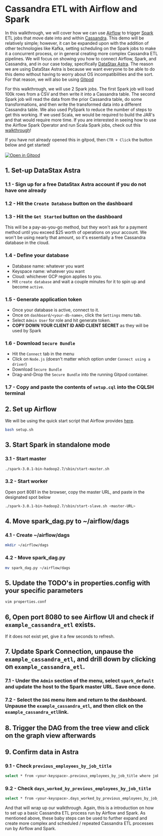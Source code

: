 # Cassandra ETL with Airflow and Spark

In this walkthrough, we will cover how we can use [Airflow](https://airflow.apache.org/) to trigger [Spark](https://spark.apache.org/) ETL jobs that move date into and within [Cassandra](https://cassandra.apache.org/). This demo will be relatively simple; however, it can be expanded upon with the addition of other technologies like Kafka, setting scheduling on the Spark jobs to make it a concurrent process, or in general creating more complex Cassandra ETL pipelines. We will focus on showing you how to connect Airflow, Spark, and Cassandra, and in our case today, specifically [DataStax Astra](https://www.datastax.com/products/datastax-astra). The reason we are using DataStax Astra is because we want everyone to be able to do this demo without having to worry about OS incompatibilities and the sort. For that reason, we will also be using [Gitpod](https://gitpod.io/)

For this walkthrough, we will use 2 Spark jobs. The first Spark job will load 100k rows from a CSV and then write it into a Cassandra table. The second Spark job will read the data from the prior Cassandra table, do some transformations, and then write the transformed data into a different Cassandra table. We also used PySpark to reduce the number of steps to get this working. If we used Scala, we would be required to build the JAR's and that would require more time. If you are interested in seeing how to use the Airflow Spark Operator and run Scala Spark jobs, check out this [walkthrough](https://github.com/Anant/example-airflow-and-spark)!

If you have not already opened this in gitpod, then `CTR + Click` the button below and get started! <br></br>
[![Open in Gitpod](https://gitpod.io/button/open-in-gitpod.svg)](https://gitpod.io/#https://github.com/Anant/example-cassandra-etl-with-airflow-and-spark)

## 1. Set-up DataStax Astra

### 1.1 - Sign up for a free DataStax Astra account if you do not have one already

### 1.2 - Hit the `Create Database` button on the dashboard

### 1.3 - Hit the `Get Started` button on the dashboard
This will be a pay-as-you-go method, but they won't ask for a payment method until you exceed $25 worth of operations on your account. We won't be using nearly that amount, so it's essentially a free Cassandra database in the cloud.

### 1.4 - Define your database
- Database name: whatever you want
- Keyspace name: whatever you want
- Cloud: whichever GCP region applies to you. 
- Hit `create database` and wait a couple minutes for it to spin up and become `active`.

### 1.5 - Generate application token
- Once your database is active, connect to it. 
- Once on `dashboard/<your-db-name>`, click the `Settings` menu tab. 
- Select `Admin User` for role and hit generate token. 
- **COPY DOWN YOUR CLIENT ID AND CLIENT SECRET** as they will be used by Spark

### 1.6 - Download `Secure Bundle`
- Hit the `Connect` tab in the menu
- Click on `Node.js` (doesn't matter which option under `Connect using a driver`)
- Download `Secure Bundle`
- Drag-and-Drop the `Secure Bundle` into the running Gitpod container.

### 1.7 - Copy and paste the contents of `setup.cql` into the CQLSH terminal

## 2. Set up Airflow

We will be using the quick start script that Airflow provides [here](https://airflow.apache.org/docs/apache-airflow/stable/start/local.html).

```bash
bash setup.sh
```

## 3. Start Spark in standalone mode

### 3.1 - Start master

```bash
./spark-3.0.1-bin-hadoop2.7/sbin/start-master.sh
```

### 3.2 - Start worker

Open port 8081 in the browser, copy the master URL, and paste in the designated spot below

```bash
./spark-3.0.1-bin-hadoop2.7/sbin/start-slave.sh <master-URL>
```

## 4. Move spark_dag.py to ~/airflow/dags

### 4.1 - Create ~/airflow/dags

```bash
mkdir ~/airflow/dags
```

### 4.2 - Move spark_dag.py

```bash
mv spark_dag.py ~/airflow/dags
```

## 5. Update the TODO's in properties.config with your specific parameters

```bash
vim properties.conf
```

## 6, Open port 8080 to see Airflow UI and check if `example_cassandra_etl` exists. 
If it does not exist yet, give it a few seconds to refresh.

## 7. Update Spark Connection, unpause the `example_cassandra_etl`, and drill down by clicking on `example_cassandra_etl`.

### 7.1 - Under the `Admin` section of the menu, select `spark_default` and update the host to the Spark master URL. Save once done.

### 7.2 - Select the `DAG` menu item and return to the dashboard. Unpause the `example_cassandra_etl`, and then click on the `example_cassandra_etl`link. 

## 8. Trigger the DAG from the tree view and click on the graph view afterwards

## 9. Confirm data in Astra

### 9.1 - Check `previous_employees_by_job_title`

```bash
select * from <your-keyspace>.previous_employees_by_job_title where job_title='Dentist';
```

### 9.2 - Check `days_worked_by_previous_employees_by_job_title`
```bash
select * from <your-keyspace>.days_worked_by_previous_employees_by_job_title where job_title='Dentist';
```

And that will wrap up our walkthrough. Again, this is a introduction on how to set up a basic Cassandra ETL process run by Airflow and Spark. As mentioned above, these baby steps can be used to further expand and create more complex and scheduled / repeated Cassandra ETL processes run by Airflow and Spark.
